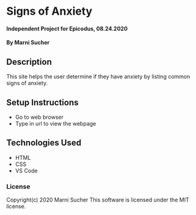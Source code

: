 # Signs of Anxiety

#### Independent Project for Epicodus, 08.24.2020

#### By Marni Sucher

## Description 
This site helps the user determine if they have anxiety by listing common signs of anxiety.

## Setup Instructions

* Go to web browser
* Type in url to view the webpage

## Technologies Used

* HTML
* CSS
* VS Code

### License

Copyright(c) 2020 Marni Sucher
This software is licensed under the MIT license. 

